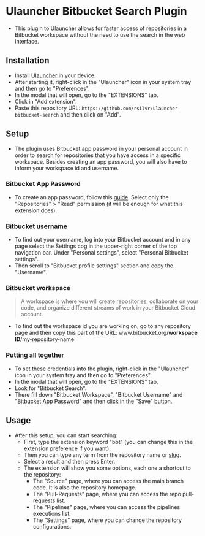 # Ulauncher Bitbucket Search Plugin

- This plugin to [Ulauncher](https://ulauncher.io/) allows for faster access of repositories in a Bitbucket workspace without the need to use the search in the web interface.

## Installation

- Install [Ulauncher](https://ulauncher.io/#Download) in your device.
- After starting it, right-click in the "Ulauncher" icon in your system tray and then go to "Preferences".
- In the modal that will open, go to the "EXTENSIONS" tab.
- Click in "Add extension".
- Paste this repository URL: `https://github.com/rsilvr/ulauncher-bitbucket-search` and then click on "Add".

## Setup

- The plugin uses Bitbucket app password in your personal account in order to search for repositories that you have access in a specific workspace. Besides creating an app password, you will also have to inform your workspace id and username.

### Bitbucket App Password

- To create an app password, follow this [guide](https://support.atlassian.com/bitbucket-cloud/docs/create-an-app-password/). Select only the "Repositories" > "Read" permission (it will be enough for what this extension does).

### Bitbucket username

- To find out your username, log into your Bitbucket account and in any page select the Settings cog in the upper-right corner of the top navigation bar. Under "Personal settings", select "Personal Bitbucket settings".
- Then scroll to "Bitbucket profile settings" section and copy the "Username".

### Bitbucket workspace

> A workspace is where you will create repositories, collaborate on your code, and organize different streams of work in your Bitbucket Cloud account.

- To find out the workspace id you are working on, go to any repository page and then copy this part of the URL: www[]().bitbucket.org/**workspace ID**/my-repository-name

### Putting all together

- To set these credentials into the plugin, right-click in the "Ulauncher" icon in your system tray and then go to "Preferences".
- In the modal that will open, go to the "EXTENSIONS" tab.
- Look for "Bitbucket Search".
- There fill down "Bitbucket Workspace", "Bitbucket Username" and "Bitbucket App Password" and then click in the "Save" button.

## Usage

- After this setup, you can start searching:
  - First, type the extension keyword "bbt" (you can change this in the extension preference if you want).
  - Then you can type any term from the repository name or [slug](https://confluence.atlassian.com/bbkb/what-is-a-repository-slug-1168845069.html).
  - Select a result and then press Enter.
  - The extension will show you some options, each one a shortcut to the repository:
    - The "Source" page, where you can access the main branch code. It is also the repository homepage.
    - The "Pull-Requests" page, where you can access the repo pull-requests list.
    - The "Pipelines" page, where you can access the pipelines executions list.
    - The "Settings" page, where you can change the repository configurations.
